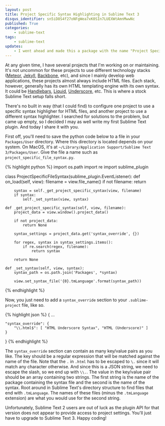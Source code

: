 ```yaml
---
layout: post
title: Project Specific Syntax Highlighting in Sublime Text 3
disqus_identifier: sn5iD8S4f27oNFgWea7xK0SIn7LUEXWtAmnMwwNc
published: True
categories:
    - sublime-text
tags:
    - sublime-text
updates:
    - I went ahead and made this a package with the name "Project Specific Syntax Settings" installable via [Package Control](https://packagecontrol.io/packages/Project%20Specific%20Syntax%20Settings). The package is only compatible with Sublime Text 3. Check it out [on GitHub](https://github.com/reywood/sublime-project-specific-syntax).
---
```

At any given time, I have several projects that I'm working on or maintaining. It's not uncommon for these projects to use different technology stacks ([Meteor][meteor], [Jekyll][jekyll], [Backbone][backbone], etc), and since I mainly develop web applications, these projects almost always include HTML files. Each stack, however, generally has its own HTML templating engine with its own syntax. It could be [Handlebars][handlebars], [Liquid][liquid], [Underscore][underscore], etc. This is where a stock Sublime Text setup falls short.

There's no built in way (that I could find) to configure one project to use a specific syntax highligher for HTML files, and another project to use a different syntax highlighter. I searched for solutions to the problem, but came up empty, so I decided I may as well write my first Sublime Text plugin. And today I share it with you.

First off, you'll need to save the python code below to a file in your `Packages/User` directory. Where this directory is located depends on your system. On MacOS, it's at `~/Library/Application Support/Sublime Text 3/Packages/User`. Give the file a name such as `project_specific_file_syntax.py`.

{% highlight python %}
import os.path
import re
import sublime_plugin

class ProjectSpecificFileSyntax(sublime_plugin.EventListener):
    def on_load(self, view):
        filename = view.file_name()
        if not filename:
            return

        syntax = self._get_project_specific_syntax(view, filename)
        if syntax:
            self._set_syntax(view, syntax)

    def _get_project_specific_syntax(self, view, filename):
        project_data = view.window().project_data()

        if not project_data:
            return None

        syntax_settings = project_data.get('syntax_override', {})

        for regex, syntax in syntax_settings.items():
            if re.search(regex, filename):
                return syntax

        return None

    def _set_syntax(self, view, syntax):
        syntax_path = os.path.join('Packages', *syntax)

        view.set_syntax_file('{0}.tmLanguage'.format(syntax_path))
{% endhighlight %}

Now, you just need to add a `syntax_override` section to your `.sublime-project` file, like so.

{% highlight json %}
{
    ...

    "syntax_override": {
        "\\.html$": [ "HTML Underscore Syntax", "HTML (Underscore)" ]
    }
}
{% endhighlight %}

The `syntax_override` section can contain as many key/value pairs as you like. The key should be a regular expression that will be matched against the name of the file. Note that the `.` in `.html` has to be escaped to `\.` since it will match any character otherwise. And since this is a JSON string, we need to escape the slash, so we end up with `\\.`. The value in the key/value pair should be an array containing two strings. The first string is the name of the package containing the syntax file and the second is the name of the syntax. Root around in Sublime Text's directory structure to find files that end with `.tmLanguage`. The names of these files (minus the `.tmLanguage` extension) are what you would use for the second string.

Unfortunately, Sublime Text 2 users are out of luck as the plugin API for that version does not appear to provide access to project settings. You'll just have to upgrade to Sublime Text 3. Happy coding!

[meteor]: https://www.meteor.com/
[jekyll]: http://jekyllrb.com/
[backbone]: http://backbonejs.org/
[handlebars]: http://handlebarsjs.com/
[liquid]: http://liquidmarkup.org/
[underscore]: http://underscorejs.org/#template
